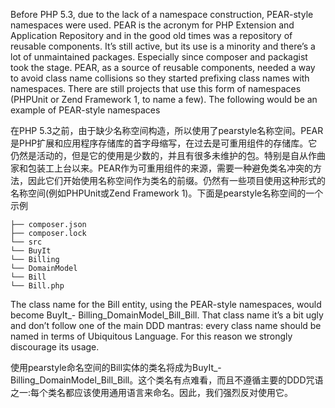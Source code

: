Before PHP 5.3, due to the lack of a namespace construction, PEAR-style namespaces were used. PEAR is the acronym for PHP Extension and Application Repository and in the good old times was a repository of reusable components. It’s still active, but its use is a minority and there’s a lot of unmaintained packages. Especially since composer and packagist took the stage. PEAR, as a source of reusable components, needed a way to avoid class name collisions so they started prefixing class names with namespaces. There are still projects that use this form of namespaces \(PHPUnit or Zend Framework 1, to name a few\). The following would be an example of PEAR-style namespaces

在PHP 5.3之前，由于缺少名称空间构造，所以使用了pearstyle名称空间。PEAR是PHP扩展和应用程序存储库的首字母缩写，在过去是可重用组件的存储库。它仍然是活动的，但是它的使用是少数的，并且有很多未维护的包。特别是自从作曲家和包装工上台以来。PEAR作为可重用组件的来源，需要一种避免类名冲突的方法，因此它们开始使用名称空间作为类名的前缀。仍然有一些项目使用这种形式的名称空间\(例如PHPUnit或Zend Framework 1\)。下面是pearstyle名称空间的一个示例

```
├── composer.json
├── composer.lock
└── src
└── BuyIt
└── Billing
└── DomainModel
└── Bill
└── Bill.php
```

The class name for the Bill entity, using the PEAR-style namespaces, would become BuyIt\_- Billing\_DomainModel\_Bill\_Bill. That class name it’s a bit ugly and don’t follow one of the main DDD mantras: every class name should be named in terms of Ubiquitous Language. For this reason we strongly discourage its usage.

使用pearstyle命名空间的Bill实体的类名将成为BuyIt\_- Billing\_DomainModel\_Bill\_Bill。这个类名有点难看，而且不遵循主要的DDD咒语之一:每个类名都应该使用通用语言来命名。因此，我们强烈反对使用它。

